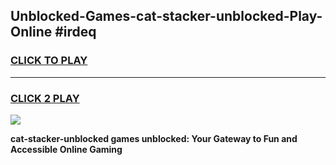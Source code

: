 
## Unblocked-Games-cat-stacker-unblocked-Play-Online #irdeq
<h3>
<a href="https://news.freeplayer.one?title=cat-stacker-unblocked&ref=3">CLICK TO PLAY</a></h3>
<hr>

<h3>
<a href="https://news.freeplayer.one?title=cat-stacker-unblocked&ref=3">CLICK 2 PLAY</a>
  
</h3>

<a href="https://news.freeplayer.one?title=cat-stacker-unblocked&ref=3"><img src="https://clearcache.store/games.png"></a>


**cat-stacker-unblocked games unblocked: Your Gateway to Fun and Accessible Online Gaming**
